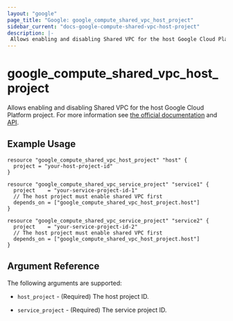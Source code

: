 ```yaml
---
layout: "google"
page_title: "Google: google_compute_shared_vpc_host_project"
sidebar_current: "docs-google-compute-shared-vpc-host-project"
description: |-
 Allows enabling and disabling Shared VPC for the host Google Cloud Platform project.
---
```


# google\_compute\_shared\_vpc\_host\_project

Allows enabling and disabling Shared VPC for the host Google Cloud Platform project. For more information see
[the official documentation](https://cloud.google.com/compute/docs/shared-vpc)
and
[API](https://cloud.google.com/compute/docs/reference/latest/projects).

## Example Usage

```hcl
resource "google_compute_shared_vpc_host_project" "host" {
  project = "your-host-project-id"
}

resource "google_compute_shared_vpc_service_project" "service1" {
  project    = "your-service-project-id-1"
  // The host project must enable shared VPC first
  depends_on = ["google_compute_shared_vpc_host_project.host"]
}

resource "google_compute_shared_vpc_service_project" "service2" {
  project    = "your-service-project-id-2"
  // The host project must enable shared VPC first
  depends_on = ["google_compute_shared_vpc_host_project.host"]
}
```

## Argument Reference

The following arguments are supported:

* `host_project` - (Required) The host project ID.

* `service_project` - (Required) The service project ID.
